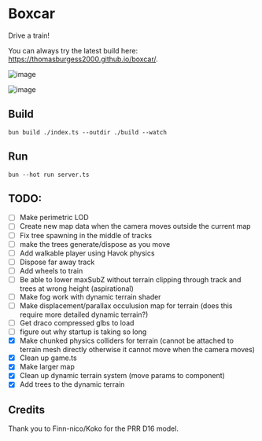 # Boxcar

Drive a train!

You can always try the latest build here: https://thomasburgess2000.github.io/boxcar/.

![image](https://github.com/ThomasBurgess2000/boxcar/assets/14812407/2bd60b16-6063-4c6f-801d-aeabd94decd7)

![image](https://github.com/ThomasBurgess2000/boxcar/assets/14812407/4969bde8-4864-492e-b2f5-e5f6c755922c)

## Build

`bun build ./index.ts --outdir ./build --watch`

## Run

`bun --hot run server.ts`


## TODO:
- [ ] Make perimetric LOD
- [ ] Create new map data when the camera moves outside the current map
- [ ] Fix tree spawning in the middle of tracks
- [ ] make the trees generate/dispose as you move
- [ ] Add walkable player using Havok physics
- [ ] Dispose far away track
- [ ] Add wheels to train
- [ ] Be able to lower maxSubZ without terrain clipping through track and trees at wrong height (aspirational)
- [ ] Make fog work with dynamic terrain shader
- [ ] Make displacement/parallax occulusion map for terrain (does this require more detailed dynamic terrain?)
- [ ] Get draco compressed glbs to load
- [ ] figure out why startup is taking so long
- [x] Make chunked physics colliders for terrain (cannot be attached to terrain mesh directly otherwise it cannot move when the camera moves)
- [x] Clean up game.ts
- [x] Make larger map
- [x] Clean up dynamic terrain system (move params to component)
- [x] Add trees to the dynamic terrain

## Credits
Thank you to Finn-nico/Koko for the PRR D16 model.
